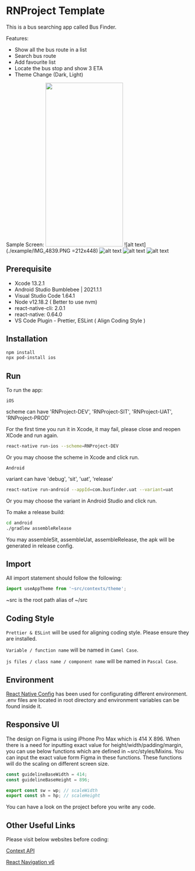 # RNProject Template

This is a bus searching app called Bus Finder.

Features:

- Show all the bus route in a list
- Search bus route
- Add favourite list
- Locate the bus stop and show 3 ETA
- Theme Change (Dark, Light)

Sample Screen:
<img src="./example/IMG_4839.PNG" width="212" height="448" />
![alt text](./example/IMG_4839.PNG =212x448)
![alt text](./example/IMG_4840.PNG)
![alt text](./example/IMG_4841.PNG)
![alt text](./example/IMG_4842.PNG)

## Prerequisite

- Xcode 13.2.1
- Android Studio Bumblebee | 2021.1.1
- Visual Studio Code 1.64.1
- Node v12.18.2 ( Better to use nvm)
- react-native-cli: 2.0.1
- react-native: 0.64.0
- VS Code Plugin - Prettier, ESLint ( Align Coding Style )

## Installation

```bash
npm install
npx pod-install ios
```

## Run

To run the app:

`iOS`

scheme can have 'RNProject-DEV', 'RNProject-SIT', 'RNProject-UAT', 'RNProject-PROD'

For the first time you run it in Xcode, it may fail, please close and reopen XCode and run again.

```bash
react-native run-ios --scheme=RNProject-DEV
```

Or you may choose the scheme in Xcode and click run.

`Android`

variant can have 'debug', 'sit', 'uat', 'release'

```bash
react-native run-android --appId=com.busfinder.uat --variant=uat
```

Or you may choose the variant in Android Studio and click run.

To make a release build:

```bash
cd android
./gradlew assembleRelease
```

You may assembleSit, assembleUat, assembleRelease, the apk will be generated in release config.

## Import

All import statement should follow the following:

```javascript
import useAppTheme from '~src/contexts/theme';
```

~src is the root path alias of ~/src

## Coding Style

`Prettier & ESLint` will be used for aligning coding style. Please ensure they are installed.

`Variable / function name` will be named in `Camel Case`.

`js files / class name / component name` will be named in `Pascal Case`.

## Environment

[React Native Config](https://github.com/luggit/react-native-config) has been used for configurating different environment. .env files are located in root directory and environment variables can be found inside it.

## Responsive UI

The design on Figma is using iPhone Pro Max which is 414 X 896. When there is a need for inputting exact value for height/width/padding/margin, you can use below functions which are defined in ~src/styles/Mixins. You can input the exact value form Figma in these functions. These functions will do the scaling on different screen size.

```javascript
const guidelineBaseWidth = 414;
const guidelineBaseHeight = 896;

export const sw = wp; // scaleWidth
export const sh = hp; // scaleHeight
```

You can have a look on the project before you write any code.

## Other Useful Links

Please visit below websites before coding:

[Context API](https://reactjs.org/docs/context.html)

[React Navigation v6](https://reactnavigation.org/docs/getting-started)
